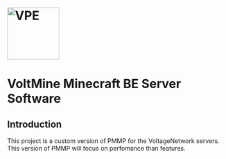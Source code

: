 #  <img src="https://pbs.twimg.com/profile_images/930150814102016001/_WXFnIeI_400x400.jpg" alt="VPE" title="NETWROK" align="center" height="120" />
# VoltMine Minecraft BE Server Software

## Introduction

This project is a custom version of PMMP for the VoltageNetwork servers. This version of PMMP will focus on perfomance than features.

